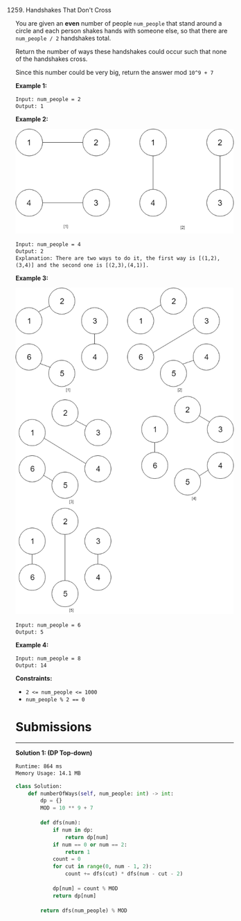 1259. Handshakes That Don't Cross

You are given an **even** number of people `num_people` that stand around a circle and each person shakes hands with someone else, so that there are `num_people / 2` handshakes total.

Return the number of ways these handshakes could occur such that none of the handshakes cross.

Since this number could be very big, return the answer mod `10^9 + 7`

 

**Example 1:**

```
Input: num_people = 2
Output: 1
```

**Example 2:**

![5125_example_2](img/5125_example_2.png)

```
Input: num_people = 4
Output: 2
Explanation: There are two ways to do it, the first way is [(1,2),(3,4)] and the second one is [(2,3),(4,1)].
```

**Example 3:**

![5125_example_3](img/5125_example_3.png)

```
Input: num_people = 6
Output: 5
```

**Example 4:**

```
Input: num_people = 8
Output: 14
```

**Constraints:**

* `2 <= num_people <= 1000`
* `num_people % 2 == 0`

# Submissions
---
**Solution 1: (DP Top-down)**
```
Runtime: 864 ms
Memory Usage: 14.1 MB
```
```python
class Solution:
    def numberOfWays(self, num_people: int) -> int:
        dp = {}
        MOD = 10 ** 9 + 7
        
        def dfs(num):
            if num in dp:
                return dp[num]
            if num == 0 or num == 2:
                return 1
            count = 0
            for cut in range(0, num - 1, 2):
                count += dfs(cut) * dfs(num - cut - 2)
                
            dp[num] = count % MOD
            return dp[num]
        
        return dfs(num_people) % MOD
```